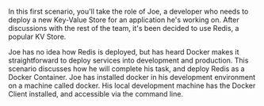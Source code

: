 In this first scenario, you'll take the role of Joe, a developer who 
needs to deploy a new Key-Value Store for an application he's working 
on. After discussions with the rest of the team, it's been decided to 
use Redis, a popular KV Store.

Joe has no idea how Redis is deployed, but has heard Docker makes it 
straightforward to deploy services into development and production.
This scenario discusses how he will complete his task, and deploy 
Redis as a Docker Container.  Joe has installed docker in his 
development environment on a machine called docker. His local 
development machine has the Docker Client installed, and accessible via 
the command line.
